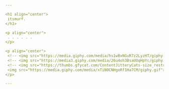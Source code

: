 ```yaml
---

<h1 align="center">
 itsmurf.
</h1>

<p align="center">
 . . . . . . 
</p>

<p align="center">
 <!-- <img src="https://media.giphy.com/media/hs1wBxNGuR7z2LyzHT/giphy.gif"> -->
 <!-- <img src="https://media3.giphy.com/media/26u4oh3BsaUOqHpYc/giphy.gif"> -->
 <!-- <img src="https://thumbs.gfycat.com/ContentJitteryCats-size_restricted.gif"> -->
 <img src="https://media.giphy.com/media/xTiN0CNHgoRf1Ha7CM/giphy.gif">
</p>

---
```

